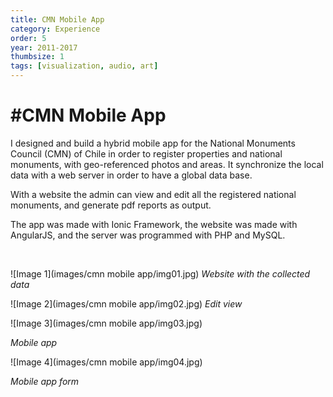 ```yaml
---
title: CMN Mobile App
category: Experience
order: 5
year: 2011-2017
thumbsize: 1
tags: [visualization, audio, art]
---
```


# #CMN Mobile App

I designed and build a hybrid mobile app for the National Monuments Council (CMN) of Chile in order to register properties and national monuments, with geo-referenced photos and areas. It synchronize the local data with a web server in order to have a global data base.

With a website the admin can view and edit all the registered national monuments, and generate pdf reports as output.

The app was made with Ionic Framework, the website was made with AngularJS, and the server was programmed with PHP and MySQL.
&nbsp;

&nbsp;

![Image 1](images/cmn mobile app/img01.jpg)
*Website with the collected data*

![Image 2](images/cmn mobile app/img02.jpg)
*Edit view*

![Image 3](images/cmn mobile app/img03.jpg)

*Mobile app*


![Image 4](images/cmn mobile app/img04.jpg)

*Mobile app form*
